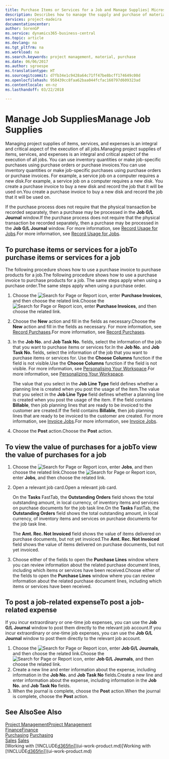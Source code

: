 ```yaml
---
title: Purchase Items or Services for a Job and Manage Supplies| Microsoft Docs
description: Describes how to manage the supply and purchase of material and services to jobs.
services: project-madeira
documentationcenter: 
author: SorenGP
ms.service: dynamics365-business-central
ms.topic: article
ms.devlang: na
ms.tgt_pltfrm: na
ms.workload: na
ms.search.keywords: project management, material, purchase
ms.date: 06/06/2017
ms.author: sgroespe
ms.translationtype: HT
ms.sourcegitcommit: d7fb34e1c9428a64c71ff47be8bcff174649c00d
ms.openlocfilehash: 958439cc8faa62baa044fcfac160797d609323ad
ms.contentlocale: en-nz
ms.lasthandoff: 03/22/2018

---
```

# <a name="manage-job-supplies"></a><span data-ttu-id="36915-103">Manage Job Supplies</span><span class="sxs-lookup"><span data-stu-id="36915-103">Manage Job Supplies</span></span>
<span data-ttu-id="36915-104">Managing project supplies of items, services, and expenses is an integral and critical aspect of the execution of all jobs.</span><span class="sxs-lookup"><span data-stu-id="36915-104">Managing project supplies of items, services, and expenses is an integral and critical aspect of the execution of all jobs.</span></span> <span data-ttu-id="36915-105">You can use inventory quantities or make job-specific purchases using purchase orders or purchase invoices.</span><span class="sxs-lookup"><span data-stu-id="36915-105">You can use inventory quantities or make job-specific purchases using purchase orders or purchase invoices.</span></span> <span data-ttu-id="36915-106">For example, a service job on a computer requires a new disk.</span><span class="sxs-lookup"><span data-stu-id="36915-106">For example, a service job on a computer requires a new disk.</span></span> <span data-ttu-id="36915-107">You create a purchase invoice to buy a new disk and record the job that it will be used on.</span><span class="sxs-lookup"><span data-stu-id="36915-107">You create a purchase invoice to buy a new disk and record the job that it will be used on.</span></span>

<span data-ttu-id="36915-108">If the purchase process does not require that the physical transaction be recorded separately, then a purchase may be processed in the **Job G/L Journal** window.</span><span class="sxs-lookup"><span data-stu-id="36915-108">If the purchase process does not require that the physical transaction be recorded separately, then a purchase may be processed in the **Job G/L Journal** window.</span></span> <span data-ttu-id="36915-109">For more information, see [Record Usage for Jobs](projects-how-record-job-usage.md).</span><span class="sxs-lookup"><span data-stu-id="36915-109">For more information, see [Record Usage for Jobs](projects-how-record-job-usage.md).</span></span>

## <a name="to-purchase-items-or-services-for-a-job"></a><span data-ttu-id="36915-110">To purchase items or services for a job</span><span class="sxs-lookup"><span data-stu-id="36915-110">To purchase items or services for a job</span></span>
<span data-ttu-id="36915-111">The following procedure shows how to use a purchase invoice to purchase products for a job.</span><span class="sxs-lookup"><span data-stu-id="36915-111">The following procedure shows how to use a purchase invoice to purchase products for a job.</span></span> <span data-ttu-id="36915-112">The same steps apply when using a purchase order.</span><span class="sxs-lookup"><span data-stu-id="36915-112">The same steps apply when using a purchase order.</span></span>  

1. <span data-ttu-id="36915-113">Choose the ![Search for Page or Report](media/ui-search/search_small.png "Search for Page or Report icon") icon, enter **Purchase Invoices**, and then choose the related link.</span><span class="sxs-lookup"><span data-stu-id="36915-113">Choose the ![Search for Page or Report](media/ui-search/search_small.png "Search for Page or Report icon") icon, enter **Purchase Invoices**, and then choose the related link.</span></span>  
2. <span data-ttu-id="36915-114">Choose the **New** action and fill in the fields as necessary.</span><span class="sxs-lookup"><span data-stu-id="36915-114">Choose the **New** action and fill in the fields as necessary.</span></span> <span data-ttu-id="36915-115">For more information, see [Record Purchases](purchasing-how-record-purchases.md).</span><span class="sxs-lookup"><span data-stu-id="36915-115">For more information, see [Record Purchases](purchasing-how-record-purchases.md).</span></span>
3. <span data-ttu-id="36915-116">In the **Job No.** and **Job Task No.** fields, select the information of the job that you want to purchase items or services for.</span><span class="sxs-lookup"><span data-stu-id="36915-116">In the **Job No.** and **Job Task No.** fields, select the information of the job that you want to purchase items or services for.</span></span> <span data-ttu-id="36915-117">Use the **Choose Columns** function if the field is not visible.</span><span class="sxs-lookup"><span data-stu-id="36915-117">Use the **Choose Columns** function if the field is not visible.</span></span> <span data-ttu-id="36915-118">For more information, see [Personalising Your Workspace](ui-personalization-user.md).</span><span class="sxs-lookup"><span data-stu-id="36915-118">For more information, see [Personalizing Your Workspace](ui-personalization-user.md).</span></span>

    <span data-ttu-id="36915-119">The value that you select in the **Job Line Type** field defines whether a planning line is created when you post the usage of the item.</span><span class="sxs-lookup"><span data-stu-id="36915-119">The value that you select in the **Job Line Type** field defines whether a planning line is created when you post the usage of the item.</span></span> <span data-ttu-id="36915-120">If the field contains **Billable**, then job planning lines that are ready to be invoiced to the customer are created.</span><span class="sxs-lookup"><span data-stu-id="36915-120">If the field contains **Billable**, then job planning lines that are ready to be invoiced to the customer are created.</span></span> <span data-ttu-id="36915-121">For more information, see [Invoice Jobs](projects-how-invoice-jobs.md).</span><span class="sxs-lookup"><span data-stu-id="36915-121">For more information, see [Invoice Jobs](projects-how-invoice-jobs.md).</span></span>
4. <span data-ttu-id="36915-122">Choose the **Post** action.</span><span class="sxs-lookup"><span data-stu-id="36915-122">Choose the **Post** action.</span></span>

## <a name="to-view-the-value-of-purchases-for-a-job"></a><span data-ttu-id="36915-123">To view the value of purchases for a job</span><span class="sxs-lookup"><span data-stu-id="36915-123">To view the value of purchases for a job</span></span>
1. <span data-ttu-id="36915-124">Choose the ![Search for Page or Report](media/ui-search/search_small.png "Search for Page or Report icon") icon, enter **Jobs**, and then choose the related link.</span><span class="sxs-lookup"><span data-stu-id="36915-124">Choose the ![Search for Page or Report](media/ui-search/search_small.png "Search for Page or Report icon") icon, enter **Jobs**, and then choose the related link.</span></span>
2. <span data-ttu-id="36915-125">Open a relevant job card.</span><span class="sxs-lookup"><span data-stu-id="36915-125">Open a relevant job card.</span></span>

    <span data-ttu-id="36915-126">On the **Tasks** FastTab, the **Outstanding Orders** field shows the total outstanding amount, in local currency, of inventory items and services on purchase documents for the job task line.</span><span class="sxs-lookup"><span data-stu-id="36915-126">On the **Tasks** FastTab, the **Outstanding Orders** field shows the total outstanding amount, in local currency, of inventory items and services on purchase documents for the job task line.</span></span>  

    <span data-ttu-id="36915-127">The **Amt. Rec. Not Invoiced** field shows the value of items delivered on purchase documents, but not yet invoiced.</span><span class="sxs-lookup"><span data-stu-id="36915-127">The **Amt. Rec. Not Invoiced** field shows the value of items delivered on purchase documents, but not yet invoiced.</span></span>  
3. <span data-ttu-id="36915-128">Choose either of the fields to open the **Purchase Lines** window where you can review information about the related purchase document lines, including which items or services have been received.</span><span class="sxs-lookup"><span data-stu-id="36915-128">Choose either of the fields to open the **Purchase Lines** window where you can review information about the related purchase document lines, including which items or services have been received.</span></span>

## <a name="to-post-a-job-related-expense"></a><span data-ttu-id="36915-129">To post a job-related expense</span><span class="sxs-lookup"><span data-stu-id="36915-129">To post a job-related expense</span></span>
<span data-ttu-id="36915-130">If you incur extraordinary or one-time job expenses, you can use the **Job G/L Journal** window to post them directly to the relevant job account.</span><span class="sxs-lookup"><span data-stu-id="36915-130">If you incur extraordinary or one-time job expenses, you can use the **Job G/L Journal** window to post them directly to the relevant job account.</span></span>

1. <span data-ttu-id="36915-131">Choose the ![Search for Page or Report](media/ui-search/search_small.png "Search for Page or Report icon") icon, enter **Job G/L Journals**, and then choose the related link.</span><span class="sxs-lookup"><span data-stu-id="36915-131">Choose the ![Search for Page or Report](media/ui-search/search_small.png "Search for Page or Report icon") icon, enter **Job G/L Journals**, and then choose the related link.</span></span>  
2. <span data-ttu-id="36915-132">Create a new line and enter information about the expense, including information in the **Job No.** and **Job Task No** fields.</span><span class="sxs-lookup"><span data-stu-id="36915-132">Create a new line and enter information about the expense, including information in the **Job No.** and **Job Task No** fields.</span></span>  
3. <span data-ttu-id="36915-133">When the journal is complete, choose the **Post** action.</span><span class="sxs-lookup"><span data-stu-id="36915-133">When the journal is complete, choose the **Post** action.</span></span>

## <a name="see-also"></a><span data-ttu-id="36915-134">See Also</span><span class="sxs-lookup"><span data-stu-id="36915-134">See Also</span></span>
[<span data-ttu-id="36915-135">Project Management</span><span class="sxs-lookup"><span data-stu-id="36915-135">Project Management</span></span>](projects-manage-projects.md)  
[<span data-ttu-id="36915-136">Finance</span><span class="sxs-lookup"><span data-stu-id="36915-136">Finance</span></span>](finance.md)  
<span data-ttu-id="36915-137">[Purchasing](purchasing-manage-purchasing.md)       </span><span class="sxs-lookup"><span data-stu-id="36915-137">[Purchasing](purchasing-manage-purchasing.md)       </span></span>  
<span data-ttu-id="36915-138">[Sales](sales-manage-sales.md)    </span><span class="sxs-lookup"><span data-stu-id="36915-138">[Sales](sales-manage-sales.md)    </span></span>  
<span data-ttu-id="36915-139">[Working with [!INCLUDE[d365fin](includes/d365fin_md.md)]](ui-work-product.md)</span><span class="sxs-lookup"><span data-stu-id="36915-139">[Working with [!INCLUDE[d365fin](includes/d365fin_md.md)]](ui-work-product.md)</span></span>  


